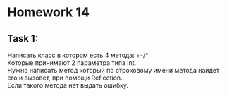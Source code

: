 # Homework 14

## **Task 1:** 
Написать класс в котором есть 4 метода: +-/*  
Которые принимают 2 параметра типа int.  
Нужно написать метод который по строковому имени метода найдет его и вызовет, при помощи Reflection.  
Если такого метода нет выдать ошибку.  
